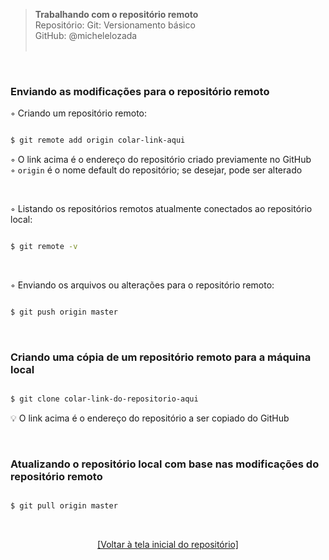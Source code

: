 > **Trabalhando com o repositório remoto**  
> Repositório: Git: Versionamento básico  
> GitHub: @michelelozada  
&nbsp;
     
&nbsp;
### Enviando as modificações para o repositório remoto  

◦ Criando um repositório remoto:
```sh

$ git remote add origin colar-link-aqui
```

◦ O link acima é o endereço do repositório criado previamente no GitHub  
◦ `origin` é o nome default do repositório; se desejar, pode ser alterado  

&nbsp; 

◦ Listando os repositórios remotos atualmente conectados ao repositório local:  
```sh

$ git remote -v
```

&nbsp;

◦ Enviando os arquivos ou alterações para o repositório remoto:  
```sh

$ git push origin master  
```

&nbsp;

### Criando uma cópia de um repositório remoto para a máquina local
```sh

$ git clone colar-link-do-repositorio-aqui  
```
:bulb: O link acima é o endereço do repositório a ser copiado do GitHub  

&nbsp;
  
### Atualizando o repositório local com base nas modificações do repositório remoto
```sh

$ git pull origin master
```

&nbsp;  

<div align="center">
<a href="https://github.com/michelelozada/Git-Versionamento-Basico">[Voltar à tela inicial do repositório]</a>
</div>